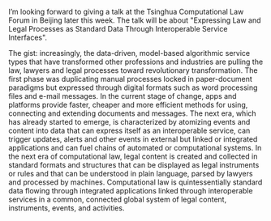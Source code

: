 I’m looking forward to giving a talk at the Tsinghua Computational Law Forum in Beijing later this week.  The talk will be about  "Expressing Law and Legal Processes as Standard Data Through Interoperable Service Interfaces".  

The gist: increasingly, the data-driven, model-based algorithmic service types that have transformed other professions and industries are pulling the law, lawyers and legal processes toward revolutionary transformation.  The first phase was duplicating manual processes locked in paper-document paradigms but expressed through digital formats such as word processing files and e-mail messages.  In the current stage of change,  apps and platforms provide faster, cheaper and more efficient methods for using, connecting and extending documents and messages.  The next era, which has already started to emerge, is characterized by atomizing events and content into data that can express itself as an interoperable service, can trigger updates, alerts and other events in external but linked or integrated applications and can fuel chains of automated or computational systems.  In the next era of computational law, legal content is created and collected in standard formats and structures that can be displayed as legal instruments or rules and that can be understood in plain language, parsed by lawyers and processed by machines.   Computational law is quintessentially standard data flowing through integrated applications linked through interoperable services in a common, connected global system of legal content, instruments, events, and activities.
